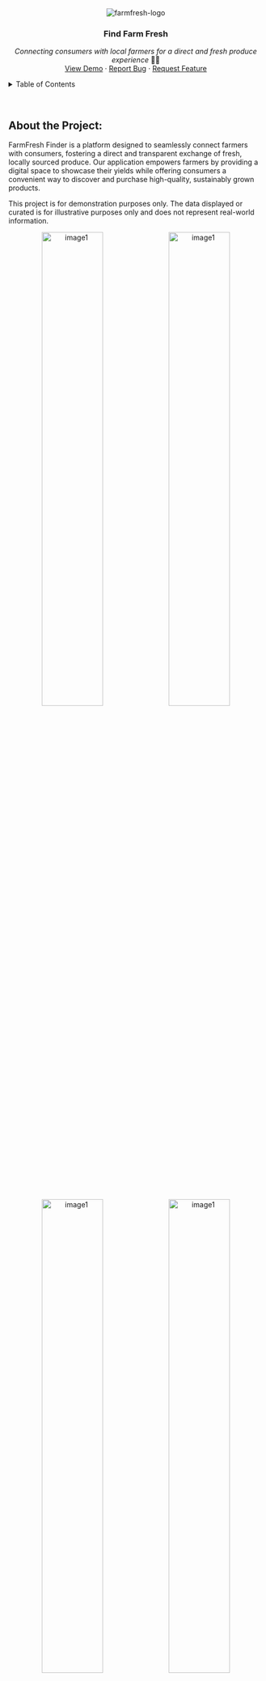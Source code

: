 &nbsp;

<p display="flex" align="center" justify="center">
    <img src="https://github.com/Ktn-mariam/FarmFresh-Finder/assets/113761859/148e7c5a-ad43-480c-bb06-725f77eae9df" alt="farmfresh-logo" />
    <h3 align="center">Find Farm Fresh</h3>
</p>
<p align="center">
    <em>Connecting consumers with local farmers for a direct and fresh produce experience</em> 🧑‍🌾
    <br/>
    <a href="">View Demo</a>
    ·
    <a href="https://github.com/Ktn-mariam/FarmFresh-Finder/issues">Report Bug</a>
    ·
    <a href="https://github.com/Ktn-mariam/FarmFresh-Finder/issues">Request Feature</a>
  </p>

<details>
  <summary>Table of Contents</summary>
  <ol>
    <li>
      <a href="#about-the-project">About The Project</a>
      <ul>
        <li><a href="#built-with">Built With</a></li>
      </ul>
    </li>
    <li>
      <a href="#getting-started">Getting Started</a>
      <ul>
        <li><a href="#prerequisites">Prerequisites</a></li>
        <li><a href="#installation">Installation</a></li>
      </ul>
    </li>
    <li><a href="#usage">Usage</a></li>
    <li><a href="#roadmap">Roadmap</a></li>
    <li><a href="#contributing">Contributing</a></li>
    <li><a href="#license">License</a></li>
    <li><a href="#contact">Contact</a></li>
    <li><a href="#acknowledgments">Acknowledgments</a></li>
  </ol>
</details>

&nbsp;

<h2>About the Project:</h2>

<!-- <div align="center">
       <img src="https://github.com/Ktn-mariam/FarmFresh-Finder/assets/113761859/7c2ff919-aeae-421d-b300-0f32aa1de144" alt="image1" width="75%"/>
</div> -->

FarmFresh Finder is a platform designed to seamlessly connect farmers with consumers, fostering a direct and transparent exchange of fresh, locally sourced produce. Our application empowers farmers by providing a digital space to showcase their yields while offering consumers a convenient way to discover and purchase high-quality, sustainably grown products.

<!-- <h3 align="center" >!! Note: This is a Demo Project !!</h3> -->
<p>This project is for demonstration purposes only. The data displayed or curated is for illustrative purposes only and does not represent real-world information.</p>

<!-- <h3 align="center">Consumer's Profile</h3> -->
<div display="flex" align="center">
       <img src="https://github.com/user-attachments/assets/48ec8886-4a44-47cc-916c-ff35af453c82" alt="image1" width="49%"/>
       <img src="https://github.com/user-attachments/assets/ca45ba1b-c05b-4886-8456-144e740b3fe6" alt="image1" width="49%"/>
</div>

<!-- <div align="center">
</div> -->

<!-- <h3 align="center">Products displayed under categories</h3> -->
<div display="flex" align="center">
       <img src="https://github.com/user-attachments/assets/b53ab44b-35de-4df1-b012-9dc2a55d0d4c" alt="image1" width="49%"/>
       <img src="https://github.com/user-attachments/assets/ea6b53d8-d8f0-4fc3-8a81-76b193e717e3" alt="image1" width="49%"/>
</div>

<!-- <h3 align="center">Product Detail Page</h3>
<div align="center">
</div> -->

<!-- <h3 align="center">Shopping Cart Page</h3> -->
<div display="flex" align="center">
    <img src="https://github.com/user-attachments/assets/0f109b2f-8fc9-4922-aae4-724240f2da00" alt="image1" width="49%"/>
    <img src="https://github.com/user-attachments/assets/e94bd2aa-55fa-4c2b-af1b-8213653eafa1" alt="image1" width="49%"/>
</div>

<!-- <h3 align="center">Farmer's Profile</h3> -->
<div display="flex" align="center">
    <img src="https://github.com/user-attachments/assets/a899482c-55e0-44e4-9394-047cd530ec99" alt="image1" width="49%"/>
    <img src="https://github.com/user-attachments/assets/6fb27a5e-48ec-494f-bbf4-79bf6277abc1" alt="image2" width="49%"/>
    <!-- <img src="https://github.com/user-attachments/assets/d121772c-fec4-455f-bd03-2b12c7a37781" alt="image2" width="49%"/>
    <img src="https://github.com/user-attachments/assets/ae633af6-08a5-4635-a9b5-20bd68053474" alt="image2" width="49%"/> -->
</div>
<!-- 
<h3 align="center">Order's Page</h3>
<div align="center">
</div> -->

<!-- <h3 align="center">Sign Up</h3> -->
<!-- <div display="flex" align="center">
       <img src="https://github.com/Ktn-mariam/FarmFresh-Finder/assets/113761859/6e3359da-2dcb-49b2-94fb-fcfbfb2f7b43" alt="image1" width="49%"/>
       <img src="https://github.com/Ktn-mariam/FarmFresh-Finder/assets/113761859/e3255f6f-fd4f-4f9c-a8ce-261537175a15" alt="image1" width="49%"/>
</div> -->

<!-- <div align="center">
</div> -->

<!-- <h3 align="center">Log In</h3> -->
<!-- <div align="center">
    <img src="https://github.com/user-attachments/assets/1837b757-7666-43dd-bc34-c8f3f977796d" alt="image1" width="70%"/>
</div> -->


### As a consumer, you can:

- Discover fresh farm produce with doorstep delivery.
- Connect with local farmers, explore profiles, and access contact information.
- Leave and read reviews for transparent, trustworthy relationships.
- Join for free, enjoying an open marketplace for farmers and consumers.

### As a farmer, you can:

- Expand your market, and sell directly to consumers beyond local markets.
- Tailor product offerings, pricing, and promotions for market demands and consumer preferences.
- Collect valuable consumer feedback for continuous improvement in product quality and farming practices.
- Utilize a 30-day sales graph to track daily sales, gaining valuable insights.
- Showcase products online for visibility, even without delivery services.

<p align="right"><a href="#readme-top">back to top</a></p>

## API Routes

### 1. Authentication Routes

| Action |  Route  | Method |
|:--------:|:--------:|:--------:|
| User login for farmers and Consumers   | `/auth/login` | **POST** |
| Checks if email is already registered    |  `/auth/userExists/email/:email`  |   **GET** |
| Checks if name is already registered   | `/auth/userExists/name/:name` |    **GET** |
| Register Farmer   | `/auth/register/farmer` |    **POST** |
| Register Consumer   | `/auth/register/consumer` |    **POST** |
| Gets User Profile Information if token is present   | `/auth` |    **GET** |


### 2. Farmer Routes

| Action |  Route  | Method |
|:-----|:--------:|------:|
| Gets products of Farmer   | `/farmers/:farmerID/products` | **GET** |
| Add comment to Farmer    |  `/farmers/:farmerID/comments`  |   **PATCH** |
| Get Farmer profile information   | `/farmers/:farmerID` |    **GET** |
| Update Farmer   | `/farmers/` |    **PATCH** |


### 3. Consumer Routes

| Action |  Route  | Method |
|:-----|:--------:|------:|
| Gets products in shopping cart of Consumer   | `/consumers/shoppingCart` | **GET** |
| Adds farmer to following list of Consumer    |  `/consumers/followFarmer`  |   **PATCH** |
| Removes farmer from following list of Consumer   | `/consumers/unFollowFarmer` |    **PATCH** |
| Get Consumer profile Information   | `/consumers/:consumerID` |    **GET** |
| Update Consumer   | `/consumers` |    **PATCH** |


### 4. Product Routes

| Action |  Route  | Method |
|:-----|:--------:|------:|
| Get All Products   | `/products/` | **GET** |
| Add Product   | `/products/` | **POST** |
| Get Top Rated Products    |  `/products/topRatedProducts`  |   **GET** |
| Get Discounted Products    |  `/products/discountedProducts`  |   **GET** |
| Get Recently added products of Farmer   | `/products/lastThirtyDayProducts/:farmerID` |    **GET** |
| Get Product Detail   | `/products/:productID` |    **GET** |
| Delete Product   | `/products/:productID` |    **DELETE** |
| Update Product   | `/products/:productID` |    **PATCH** |
| Get Products of Category   | `/products/category/:parentCategory` |    **GET** |
| Get Product Detail for Order   | `/products/orderDetail/:productID` |    **GET** |


### 5. Order Routes

| Action |  Route  | Method |
|:-----|:--------:|------:|
| Get Orders of User   | `/orders/` | **GET** |
| Add Order   | `/orders/` | **POST** |
| Get Orders that need Review    |  `/orders/reviewOrders`  |   **GET** |
| Get Earning stats of Farmer For Graph    |  `/orders/getEarningsForLast30Days`  |   **GET** |
| Update Order   | `/orders/:orderID` |    **PATCH** |
| Delete Order   | `/orders/:orderID` |    **DELETE** |


### 6. Comment Routes

| Action |  Route  | Method |
|:-----|:--------:|------:|
| Get Number of Comments for Farmer   | `/comments/farmer/:farmerID/count` | **GET** |
| Get Comments of Farmer   | `/comments//farmer/:farmerID` | **GET** |
| Get Number of Comments for Product   | `/comments/product/:productID/count` | **GET** |
| Get Comments of Product   | `/comments/product/:productID` | **GET** |

<p align="right"><a href="#readme-top">back to top</a></p>
